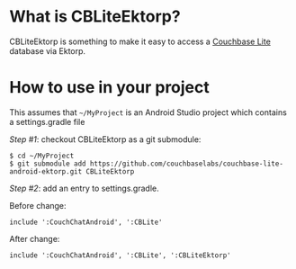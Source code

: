 # What is CBLiteEktorp?

CBLiteEktorp is something to make it easy to access a [Couchbase Lite](https://github.com/couchbase/couchbase-lite-android) database via Ektorp.  

# How to use in your project

This assumes that `~/MyProject` is an Android Studio project which contains a settings.gradle file

*Step #1*: checkout CBLiteEktorp as a git submodule:

```
$ cd ~/MyProject
$ git submodule add https://github.com/couchbaselabs/couchbase-lite-android-ektorp.git CBLiteEktorp
```

*Step #2*: add an entry to settings.gradle.

Before change:

```
include ':CouchChatAndroid', ':CBLite'
``` 

After change:

```
include ':CouchChatAndroid', ':CBLite', ':CBLiteEktorp'
```
